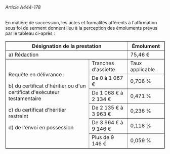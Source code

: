 ###### Article A444-178

En matière de succession, les actes et formalités afférents à l'affirmation sous foi de serment donnent lieu à la perception des émoluments prévus par le tableau ci-après :

<table border="1"><tbody>
 <tr>
  <th colspan="2">Désignation de la prestation</th>
  <th>Émolument</th>
 </tr>
 <tr>
  <td colspan="2">a) Rédaction</td>
  <td>75,46 €</td>
 </tr>
 <tr>
  <td rowspan="6">Requête en délivrance :

b) du certificat d'héritier ou d'un certificat d'exécuteur testamentaire

c) du certificat d'héritier restreint

d) de l'envoi en possession</td>
  <td>Tranches d'assiette</td>
  <td>Taux applicable</td>
 </tr>
 <tr>
  <td>De 0 à 1 067 €</td>
  <td>0,706 %</td>
 </tr>
 <tr>
  <td>De 1 068 € à 2 134 €</td>
  <td>0,471 %</td>
 </tr>
 <tr>
  <td>De 2 135 € à 3 963 €</td>
  <td>0,236 %</td>
 </tr>
 <tr>
  <td>De 3 964 € à 9 146 €</td>
  <td>0,118 %</td>
 </tr>
 <tr>
  <td>Plus de 9 146 €</td>
  <td>0,059 %</td>
 </tr>
</tbody></table>

